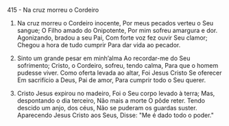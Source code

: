 415 - Na cruz morreu o Cordeiro

1. Na cruz morreu o Cordeiro inocente,
   Por meus pecados verteu o Seu sangue;
   O Filho amado do Onipotente,
   Por mim sofreu amargura e dor.
   Agonizando, bradou a seu Pai,
   Com forte voz fez ouvir Seu clamor;
   Chegou a hora de tudo cumprir
   Para dar vida ao pecador.

2. Sinto um grande pesar em minh’alma
   Ao recordar-me do Seu sofrimento;
   Cristo, o Cordeiro, sofreu, tendo calma,
   Para que o homem pudesse viver.
   Como oferta levada ao altar,
   Foi Jesus Cristo Se oferecer
   Em sacrifício a Deus, Pai de amor,
   Para cumprir todo o Seu querer.

3. Cristo Jesus expirou no madeiro,
   Foi o Seu corpo levado à terra;
   Mas, despontando o dia terceiro,
   Não mais a morte O pôde reter.
   Tendo descido um anjo, dos céus,
   Não se puderam os guardas suster.
   Aparecendo Jesus Cristo aos Seus,
   Disse: "Me é dado todo o poder."
